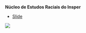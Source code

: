 


**Núcleo de Estudos Raciais do Insper**

<div style="text-align: justify;">
&#10;
&#10;

- [Slide](https://github.com/gerriosantos/classif_racial)

![](README_files/figure-gfm/unnamed-chunk-1-1.png)<!-- -->
